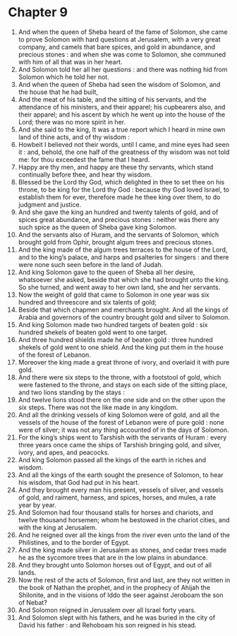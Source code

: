 # Chapter 9

1. And when the queen of Sheba heard of the fame of Solomon, she came to prove Solomon with hard questions at Jerusalem, with a very great company, and camels that bare spices, and gold in abundance, and precious stones : and when she was come to Solomon, she communed with him of all that was in her heart.
2. And Solomon told her all her questions : and there was nothing hid from Solomon which he told her not.
3. And when the queen of Sheba had seen the wisdom of Solomon, and the house that he had built,
4. And the meat of his table, and the sitting of his servants, and the attendance of his ministers, and their apparel; his cupbearers also, and their apparel; and his ascent by which he went up into the house of the Lord; there was no more spirit in her.
5. And she said to the king, It was a true report which I heard in mine own land of thine acts, and of thy wisdom :
6. Howbeit I believed not their words, until I came, and mine eyes had seen it : and, behold, the one half of the greatness of thy wisdom was not told me: for thou exceedest the fame that I heard.
7. Happy are thy men, and happy are these thy servants, which stand continually before thee, and hear thy wisdom.
8. Blessed be the Lord thy God, which delighted in thee to set thee on his throne, to be king for the Lord thy God : because thy God loved Israel, to establish them for ever, therefore made he thee king over them, to do judgment and justice.
9. And she gave the king an hundred and twenty talents of gold, and of spices great abundance, and precious stones : neither was there any such spice as the queen of Sheba gave king Solomon.
10. And the servants also of Huram, and the servants of Solomon, which brought gold from Ophir, brought algum trees and precious stones.
11. And the king made of the algum trees terraces to the house of the Lord, and to the king’s palace, and harps and psalteries for singers : and there were none such seen before in the land of Judah.
12. And king Solomon gave to the queen of Sheba all her desire, whatsoever she asked, beside that which she had brought unto the king. So she turned, and went away to her own land, she and her servants.
13. Now the weight of gold that came to Solomon in one year was six hundred and threescore and six talents of gold;
14. Beside that which chapmen and merchants brought. And all the kings of Arabia and governors of the country brought gold and silver to Solomon.
15. And king Solomon made two hundred targets of beaten gold : six hundred shekels of beaten gold went to one target.
16. And three hundred shields made he of beaten gold : three hundred shekels of gold went to one shield. And the king put them in the house of the forest of Lebanon.
17. Moreover the king made a great throne of ivory, and overlaid it with pure gold.
18. And there were six steps to the throne, with a footstool of gold, which were fastened to the throne, and stays on each side of the sitting place, and two lions standing by the stays :
19. And twelve lions stood there on the one side and on the other upon the six steps. There was not the like made in any kingdom.
20. And all the drinking vessels of king Solomon were of gold, and all the vessels of the house of the forest of Lebanon were of pure gold : none were of silver; it was not any thing accounted of in the days of Solomon.
21. For the king’s ships went to Tarshish with the servants of Huram : every three years once came the ships of Tarshish bringing gold, and silver, ivory, and apes, and peacocks.
22. And king Solomon passed all the kings of the earth in riches and wisdom.
23. And all the kings of the earth sought the presence of Solomon, to hear his wisdom, that God had put in his heart.
24. And they brought every man his present, vessels of silver, and vessels of gold, and raiment, harness, and spices, horses, and mules, a rate year by year.
25. And Solomon had four thousand stalls for horses and chariots, and twelve thousand horsemen; whom he bestowed in the chariot cities, and with the king at Jerusalem.
26. And he reigned over all the kings from the river even unto the land of the Philistines, and to the border of Egypt.
27. And the king made silver in Jerusalem as stones, and cedar trees made he as the sycomore trees that are in the low plains in abundance.
28. And they brought unto Solomon horses out of Egypt, and out of all lands.
29. Now the rest of the acts of Solomon, first and last, are they not written in the book of Nathan the prophet, and in the prophecy of Ahijah the Shilonite, and in the visions of Iddo the seer against Jeroboam the son of Nebat?
30. And Solomon reigned in Jerusalem over all Israel forty years.
31. And Solomon slept with his fathers, and he was buried in the city of David his father : and Rehoboam his son reigned in his stead.

